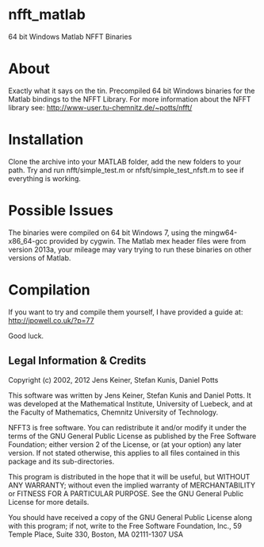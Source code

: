 nfft_matlab
===========

64 bit Windows Matlab NFFT Binaries

About
=====

Exactly what it says on the tin. Precompiled 64 bit Windows binaries for the Matlab bindings to the NFFT Library. For more information about the NFFT library see: http://www-user.tu-chemnitz.de/~potts/nfft/

Installation
============

Clone the archive into your MATLAB folder, add the new folders to your path. Try and run nfft/simple_test.m or nfsft/simple_test_nfsft.m to see if everything is working.

Possible Issues
===============

The binaries were compiled on 64 bit Windows 7, using the mingw64-x86_64-gcc provided by cygwin. The Matlab mex header files were from version 2013a, your mileage may vary trying to run these binaries on other versions of Matlab.

Compilation
===========

If you want to try and compile them yourself, I have provided a guide at: http://jpowell.co.uk/?p=77

Good luck.

Legal Information & Credits
---------------------------
Copyright (c) 2002, 2012 Jens Keiner, Stefan Kunis, Daniel Potts

This software was written by Jens Keiner, Stefan Kunis and Daniel Potts.
It was developed at the Mathematical Institute, University of
Luebeck, and at the Faculty of Mathematics, Chemnitz University of Technology.

NFFT3 is free software. You can redistribute it and/or modify it under the
terms of the GNU General Public License as published by the Free Software
Foundation; either version 2 of the License, or (at your option) any later
version. If not stated otherwise, this applies to all files contained in this
package and its sub-directories. 

This program is distributed in the hope that it will be useful,
but WITHOUT ANY WARRANTY; without even the implied warranty of
MERCHANTABILITY or FITNESS FOR A PARTICULAR PURPOSE.  See the
GNU General Public License for more details.

You should have received a copy of the GNU General Public License
along with this program; if not, write to the Free Software
Foundation, Inc., 59 Temple Place, Suite 330, Boston, MA  02111-1307  USA
